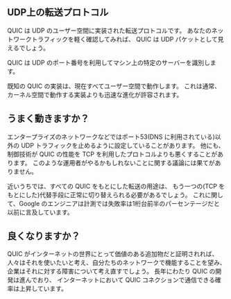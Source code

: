 ## UDP上の転送プロトコル

QUIC は UDP のユーザー空間に実装された転送プロトコルです。
あなたのネットワークトラフィックを軽く確認してみれば、
QUIC は UDP パケットとして見えるでしょう。

QUIC は UDP のポート番号を利用してマシン上の特定のサーバーを識別します。

既知の QUIC の実装は、現在すべてユーザー空間で動作します。
これは通常、カーネル空間で動作する実装よりも迅速な進化が許容されます。

## うまく動きますか？

エンタープライズのネットワークなどではポート53(DNS に利用されている)以外の
UDP トラフィックを止めるように設定していることがあります。
他にも、制御技術が QUIC の性能を TCP を利用したプロトコルよりも悪くすることがあります。
このような運用者がやるかもしれないことに関する議論には果てがありません。

近いうちでは、すべての QUIC をもとにした転送の用途は、
もう一つの(TCP をもとにした)代替手段に正常に切り替えられる必要があるでしょう。
これに関して、Google のエンジニアは計測では失敗率は1桁台前半のパーセンテージだと
以前に言及しています。

## 良くなりますか？

QUIC がインターネットの世界にとって価値のある追加物だと証明されれば、
人々はそれを使いたいと考え、自分たちのネットワークで機能することを望み、
企業はそれに対する障害について考え直すでしょう。
長年にわたり QUIC の開発は進んでおり、
インターネットにおいて QUIC コネクションで通信できる確率は上昇しています。
